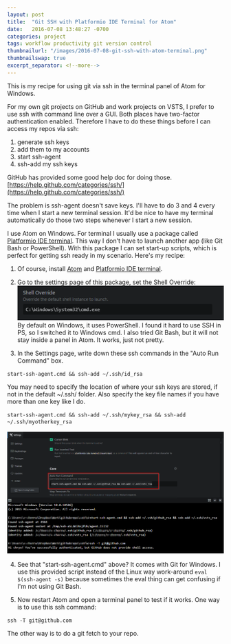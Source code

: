```yaml
---
layout: post
title:  "Git SSH with Platformio IDE Terminal for Atom"
date:   2016-07-08 13:48:27 -0700
categories: project
tags: workflow productivity git version control
thumbnailurl: "/images/2016-07-08-git-ssh-with-atom-terminal.png"
thumbnailswap: true
excerpt_separator: <!--more-->
---
```


This is my recipe for using git via ssh in the terminal panel of Atom for Windows.

<!--more-->
For my own git projects on GitHub and work projects on VSTS, I prefer to use ssh with command line over a GUI. Both places have two-factor authentication enabled. Therefore I have to do these things before I can access my repos via ssh:

1. generate ssh keys
2. add them to my accounts
3. start ssh-agent
4. ssh-add my ssh keys

GitHub has provided some good help doc for doing those.
[https://help.github.com/categories/ssh/](https://help.github.com/categories/ssh/)

The problem is ssh-agent doesn't save keys. I'll have to do 3 and 4 every time when I start a new terminal session. It'd be nice to have my terminal automatically do those two steps whenever I start a new session.

I use Atom on Windows. For terminal I usually use a package called [Platformio IDE terminal](https://atom.io/packages/platformio-ide-terminal). This way I don't have to launch another app (like Git Bash or PowerShell). With this package I can set start-up scripts, which is perfect for getting ssh ready in my scenario. Here's my recipe:


1. Of course, install [Atom](https://atom.io/) and [Platformio IDE terminal](https://atom.io/packages/platformio-ide-terminal).

2. Go to the settings page of this package, set the Shell Override:
![Shell Override](/images/2016-07-08-git-ssh-with-atom-terminal-1.png) By default on Windows, it uses PowerShell. I found it hard to use SSH in PS, so I switched it to Windows cmd.
I also tried Git Bash, but it will not stay inside a panel in Atom. It works, just not pretty.

3. In the Settings page, write down these ssh commands in the "Auto Run Command" box.
```
start-ssh-agent.cmd && ssh-add ~/.ssh/id_rsa
```
You may need to specify the location of where your ssh keys are stored, if not in the default ~/.ssh/ folder. Also specify the key file names if you have more than one key like I do.
```
start-ssh-agent.cmd && ssh-add ~/.ssh/mykey_rsa && ssh-add ~/.ssh/myotherkey_rsa
```
![Shell Override](/images/2016-07-08-git-ssh-with-atom-terminal.png)

4. See that "start-ssh-agent.cmd" above? It comes with Git for Windows. I use this provided script instead of the Linux way work-around ```eval $(ssh-agent -s)``` because sometimes the eval thing can get confusing if I'm not using Git Bash.

5. Now restart Atom and open a terminal panel to test if it works.
One way is to use this ssh command:
```
ssh -T git@github.com
```
The other way is to do a git fetch to your repo.
